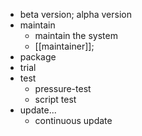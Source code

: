 - beta version; alpha version
- maintain
    - maintain the system
    - [[maintainer]];
- package
- trial
- test
    - pressure-test
    - script test
- update...
    - continuous update
